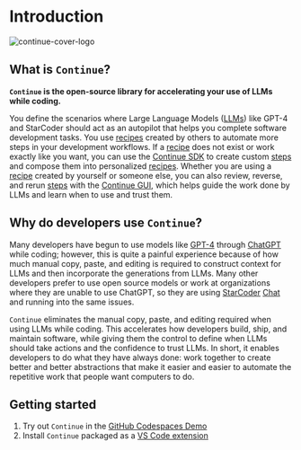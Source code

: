 # Introduction

![continue-cover-logo](/img/continue-cover-logo.png)

## What is `Continue`?

**`Continue` is the open-source library for accelerating your use of LLMs while coding.**

You define the scenarios where Large Language Models ([LLMs](./concepts/llm.md)) like GPT-4 and StarCoder should act as an autopilot that helps you complete software development tasks. You use [recipes](./concepts/recipe.md) created by others to automate more steps in your development workflows. If a [recipe](./concepts/recipe.md) does not exist or work exactly like you want, you can use the [Continue SDK](./concepts/sdk.md) to create custom [steps](./concepts/step.md) and compose them into personalized [recipes](./concepts/recipe.md). Whether you are using a [recipe](./concepts/recipe.md) created by yourself or someone else, you can also review, reverse, and rerun [steps](./concepts/step.md) with the [Continue GUI](./concepts/gui.md), which helps guide the work done by LLMs and learn when to use and trust them.

## Why do developers use `Continue`?

Many developers have begun to use models like [GPT-4](https://openai.com/research/gpt-4) through [ChatGPT](https://openai.com/blog/chatgpt) while coding; however, this is quite a painful experience because of how much manual copy, paste, and editing is required to construct context for LLMs and then incorporate the generations from LLMs. Many other developers prefer to use open source models or work at organizations where they are unable to use ChatGPT, so they are using [StarCoder](https://huggingface.co/blog/starcoder) [Chat](https://huggingface.co/chat/) and running into the same issues.

`Continue` eliminates the manual copy, paste, and editing required when using LLMs while coding. This accelerates how developers build, ship, and maintain software, while giving them the control to define when LLMs should take actions and the confidence to trust LLMs. In short, it enables developers to do what they have always done: work together to create better and better abstractions that make it easier and easier to automate the repetitive work that people want computers to do.

## Getting started

1. Try out `Continue` in the [GitHub Codespaces Demo](./getting-started.md)
2. Install `Continue` packaged as a [VS Code extension](./install.md)
